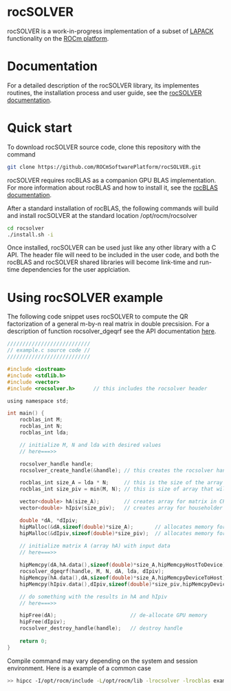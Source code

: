 # rocSOLVER

rocSOLVER is a work-in-progress implementation of a subset of [LAPACK](http://www.netlib.org/lapack/explore-html/index.html) functionality on the [ROCm platform](https://github.com/ROCmSoftwarePlatform). 

# Documentation

For a detailed description of the rocSOLVER library, its implementes routines, the installation process and user guide, see the
[rocSOLVER documentation](https://rocsolver.readthedocs.io/en/latest).

# Quick start

To download rocSOLVER source code, clone this repository with the command

```bash
git clone https://github.com/ROCmSoftwarePlatform/rocSOLVER.git
```
rocSOLVER requires rocBLAS as a companion GPU BLAS implementation. For more information about rocBLAS and how to
install it, see the [rocBLAS documentation](https://rocblas.readthedocs.io/en/latest).

After a standard installation of rocBLAS, the following commands will build and install rocSOLVER at the standard location
/opt/rocm/rocsolver    

```bash
cd rocsolver 
./install.sh -i
````

Once installed, rocSOLVER can be used just like any other library with a C API. 
The header file will need to be included in the user code, and both the rocBLAS and rocSOLVER shared libraries 
will become link-time and run-time dependencies for the user applciation.

# Using rocSOLVER example

The following code snippet uses rocSOLVER to compute the QR factorization of a general m-by-n real matrix in double precsision. 
For a description of function rocsolver_dgeqrf see the API documentation [here](https://rocsolver.readthedocs.io/en/latest/api.html#rocsolver-type-geqrf).

```C
///////////////////////////
// example.c source code //
///////////////////////////

#include <iostream>
#include <stdlib.h>
#include <vector>
#include <rocsolver.h>      // this includes the rocsolver header

using namespace std;

int main() {
    rocblas_int M;
    rocblas_int N;
    rocblas_int lda;

    // initialize M, N and lda with desired values
    // here===>>

    rocsolver_handle handle;
    rocsolver_create_handle(&handle); // this creates the rocsolver handle

    rocblas_int size_A = lda * N;     // this is the size of the array that will hold the matrix
    rocblas_int size_piv = min(M, N); // this is size of array that will have the Householder scalars   

    vector<double> hA(size_A);        // creates array for matrix in CPU
    vector<double> hIpiv(size_piv);   // creates array for householder scalars in CPU

    double *dA, *dIpiv;
    hipMalloc(&dA,sizeof(double)*size_A);       // allocates memory for matrix in GPU
    hipMalloc(&dIpiv,sizeof(double)*size_piv);  // allocates memory for scalars in GPU
  
    // initialize matrix A (array hA) with input data
    // here===>>

    hipMemcpy(dA,hA.data(),sizeof(double)*size_A,hipMemcpyHostToDevice); // copy data to GPU
    rocsolver_dgeqrf(handle, M, N, dA, lda, dIpiv);                      // compute the QR factorization on the GPU   
    hipMemcpy(hA.data(),dA,sizeof(double)*size_A,hipMemcpyDeviceToHost); // copy the results back to CPU
    hipMemcpy(hIpiv.data(),dIpiv,sizeof(double)*size_piv,hipMemcpyDeviceToHost);

    // do something with the results in hA and hIpiv
    // here===>>

    hipFree(dA);                        // de-allocate GPU memory 
    hipFree(dIpiv);
    rocsolver_destroy_handle(handle);   // destroy handle
  
    return 0;
}
```
Compile command may vary depending on the system and session environment. Here is a example of a common case

```bash
>> hipcc -I/opt/rocm/include -L/opt/rocm/lib -lrocsolver -lrocblas example.c -o example.exe            
```

